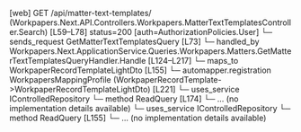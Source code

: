 [web] GET /api/matter-text-templates/  (Workpapers.Next.API.Controllers.Workpapers.MatterTextTemplatesController.Search)  [L59–L78] status=200 [auth=AuthorizationPolicies.User]
  └─ sends_request GetMatterTextTemplatesQuery [L73]
    └─ handled_by Workpapers.Next.ApplicationService.Queries.Workpapers.Matters.GetMatterTextTemplatesQueryHandler.Handle [L124–L217]
      └─ maps_to WorkpaperRecordTemplateLightDto [L155]
        └─ automapper.registration WorkpapersMappingProfile (WorkpaperRecordTemplate->WorkpaperRecordTemplateLightDto) [L221]
      └─ uses_service IControlledRepository<MatterTextTemplate>
        └─ method ReadQuery [L174]
          └─ ... (no implementation details available)
      └─ uses_service IControlledRepository<WorkpaperRecordTemplate>
        └─ method ReadQuery [L155]
          └─ ... (no implementation details available)

